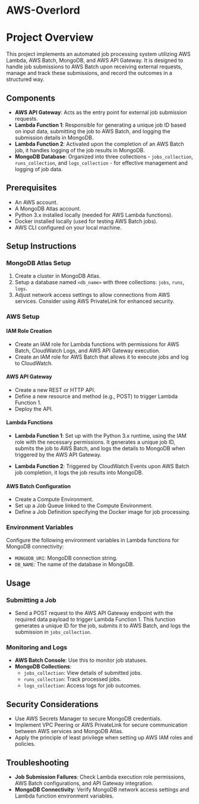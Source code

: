 # AWS-Overlord

# Project Overview

This project implements an automated job processing system utilizing AWS Lambda, AWS Batch, MongoDB, and AWS API Gateway. It is designed to handle job submissions to AWS Batch upon receiving external requests, manage and track these submissions, and record the outcomes in a structured way.

## Components

- **AWS API Gateway**: Acts as the entry point for external job submission requests.
- **Lambda Function 1**: Responsible for generating a unique job ID based on input data, submitting the job to AWS Batch, and logging the submission details in MongoDB.
- **Lambda Function 2**: Activated upon the completion of an AWS Batch job, it handles logging of the job results in MongoDB.
- **MongoDB Database**: Organized into three collections - `jobs_collection`, `runs_collection`, and `logs_collection` - for effective management and logging of job data.

## Prerequisites

- An AWS account.
- A MongoDB Atlas account.
- Python 3.x installed locally (needed for AWS Lambda functions).
- Docker installed locally (used for testing AWS Batch jobs).
- AWS CLI configured on your local machine.

## Setup Instructions

### MongoDB Atlas Setup

1. Create a cluster in MongoDB Atlas.
2. Setup a database named `<db_name>` with three collections: `jobs`, `runs`, `logs`.
3. Adjust network access settings to allow connections from AWS services. Consider using AWS PrivateLink for enhanced security.

### AWS Setup

#### IAM Role Creation

- Create an IAM role for Lambda functions with permissions for AWS Batch, CloudWatch Logs, and AWS API Gateway execution.
- Create an IAM role for AWS Batch that allows it to execute jobs and log to CloudWatch.

#### AWS API Gateway

- Create a new REST or HTTP API.
- Define a new resource and method (e.g., POST) to trigger Lambda Function 1.
- Deploy the API.

#### Lambda Functions

- **Lambda Function 1**: Set up with the Python 3.x runtime, using the IAM role with the necessary permissions. It generates a unique job ID, submits the job to AWS Batch, and logs the details to MongoDB when triggered by the AWS API Gateway.
  
- **Lambda Function 2**: Triggered by CloudWatch Events upon AWS Batch job completion, it logs the job results into MongoDB.

#### AWS Batch Configuration

- Create a Compute Environment.
- Set up a Job Queue linked to the Compute Environment.
- Define a Job Definition specifying the Docker image for job processing.

### Environment Variables

Configure the following environment variables in Lambda functions for MongoDB connectivity:

- `MONGODB_URI`: MongoDB connection string.
- `DB_NAME`: The name of the database in MongoDB.

## Usage

### Submitting a Job

- Send a POST request to the AWS API Gateway endpoint with the required data payload to trigger Lambda Function 1. This function generates a unique ID for the job, submits it to AWS Batch, and logs the submission in `jobs_collection`.

### Monitoring and Logs

- **AWS Batch Console**: Use this to monitor job statuses.
- **MongoDB Collections**:
  - `jobs_collection`: View details of submitted jobs.
  - `runs_collection`: Track processed jobs.
  - `logs_collection`: Access logs for job outcomes.

## Security Considerations

- Use AWS Secrets Manager to secure MongoDB credentials.
- Implement VPC Peering or AWS PrivateLink for secure communication between AWS services and MongoDB Atlas.
- Apply the principle of least privilege when setting up AWS IAM roles and policies.

## Troubleshooting

- **Job Submission Failures**: Check Lambda execution role permissions, AWS Batch configurations, and API Gateway integration.
- **MongoDB Connectivity**: Verify MongoDB network access settings and Lambda function environment variables.
